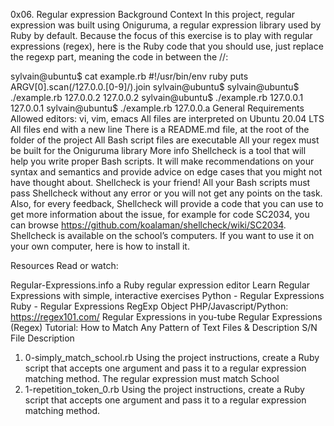 0x06. Regular expression
Background Context
In this project, regular expression was built using Oniguruma, a regular expression library used by Ruby by default. Because the focus of this exercise is to play with regular expressions (regex), here is the Ruby code that you should use, just replace the regexp part, meaning the code in between the //:

sylvain@ubuntu$ cat example.rb
#!/usr/bin/env ruby
puts ARGV[0].scan(/127.0.0.[0-9]/).join
sylvain@ubuntu$
sylvain@ubuntu$ ./example.rb 127.0.0.2
127.0.0.2
sylvain@ubuntu$ ./example.rb 127.0.0.1
127.0.0.1
sylvain@ubuntu$ ./example.rb 127.0.0.a
General Requirements
Allowed editors: vi, vim, emacs
All files are interpreted on Ubuntu 20.04 LTS
All files end with a new line
There is a README.md file, at the root of the folder of the project
All Bash script files are executable
All your regex must be built for the Oniguruma library
More info
Shellcheck is a tool that will help you write proper Bash scripts. It will make recommendations on your syntax and semantics and provide advice on edge cases that you might not have thought about. Shellcheck is your friend! All your Bash scripts must pass Shellcheck without any error or you will not get any points on the task. Also, for every feedback, Shellcheck will provide a code that you can use to get more information about the issue, for example for code SC2034, you can browse https://github.com/koalaman/shellcheck/wiki/SC2034. Shellcheck is available on the school’s computers. If you want to use it on your own computer, here is how to install it.

Resources
Read or watch:

Regular-Expressions.info
a Ruby regular expression editor
Learn Regular Expressions with simple, interactive exercises
Python - Regular Expressions
Ruby - Regular Expressions
RegExp Object
PHP/Javascript/Python: https://regex101.com/
Regular Expressions in you-tube
Regular Expressions (Regex) Tutorial: How to Match Any Pattern of Text
Files & Description
S/N	File	Description
1.	0-simply_match_school.rb	Using the project instructions, create a Ruby script that accepts one argument and pass it to a regular expression matching method. The regular expression must match School
2.	1-repetition_token_0.rb	Using the project instructions, create a Ruby script that accepts one argument and pass it to a regular expression matching method.
